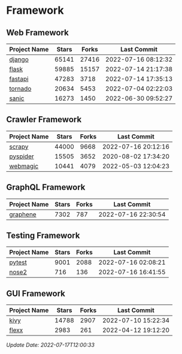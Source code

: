 # Framework

## Web Framework
| Project Name | Stars | Forks | Last Commit |
| ------------ | ----- | ----- | ----------- |
| [django](https://github.com/django/django) | 65141 | 27416 | 2022-07-16 08:12:32 |
| [flask](https://github.com/pallets/flask) | 59885 | 15157 | 2022-07-14 21:17:38 |
| [fastapi](https://github.com/tiangolo/fastapi) | 47283 | 3718 | 2022-07-14 17:35:13 |
| [tornado](https://github.com/tornadoweb/tornado) | 20634 | 5453 | 2022-07-04 02:22:03 |
| [sanic](https://github.com/sanic-org/sanic) | 16273 | 1450 | 2022-06-30 09:52:27 |

## Crawler Framework
| Project Name | Stars | Forks | Last Commit |
| ------------ | ----- | ----- | ----------- |
| [scrapy](https://github.com/scrapy/scrapy) | 44000 | 9668 | 2022-07-16 20:12:16 |
| [pyspider](https://github.com/binux/pyspider) | 15505 | 3652 | 2020-08-02 17:34:20 |
| [webmagic](https://github.com/code4craft/webmagic) | 10441 | 4079 | 2022-05-03 12:04:23 |

## GraphQL Framework
| Project Name | Stars | Forks | Last Commit |
| ------------ | ----- | ----- | ----------- |
| [graphene](https://github.com/graphql-python/graphene) | 7302 | 787 | 2022-07-16 22:30:54 |

## Testing Framework
| Project Name | Stars | Forks | Last Commit |
| ------------ | ----- | ----- | ----------- |
| [pytest](https://github.com/pytest-dev/pytest) | 9001 | 2088 | 2022-07-16 02:08:21 |
| [nose2](https://github.com/nose-devs/nose2) | 716 | 136 | 2022-07-16 16:41:55 |

## GUI Framework
| Project Name | Stars | Forks | Last Commit |
| ------------ | ----- | ----- | ----------- |
| [kivy](https://github.com/kivy/kivy) | 14788 | 2907 | 2022-07-10 15:22:34 |
| [flexx](https://github.com/flexxui/flexx) | 2983 | 261 | 2022-04-12 19:12:20 |

*Update Date: 2022-07-17T12:00:33*